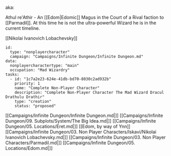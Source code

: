 aka:

Athul re'Athir - An [[Edom|Edomic]] Magus in the Court of a Rival faction to [[Parmadil]]. At this time he is not the ultra-powerful Wizard he is in the current timeline.

[[Nikolai Ivanovich Lobachevsky]]



```RpgManager4
id: 
  type: "nonplayercharacter"
  campaign: "Campaigns/Infinite Dungeon/Infinite Dungeon.md"
data: 
  nonplayercharactertype: "main"
  occupation: "Mad Wizardry"
tasks: 
  - id: "1c7a2e23-624e-41db-bd70-8030c2ad932b"
    priority: 1
    name: "Complete Non-Player Character"
    description: "Complete Non-Player Character The Mad Wizard Dracul Drathulu Drathir"
    type: "creation"
    status: "proposed"
```


[[Campaigns/Infinite Dungeon/Infinite Dungeon.md|]]
[[Campaigns/Infinite Dungeon/09. Subplots/System/The Big Idea.md|]]
[[Campaigns/Infinite Dungeon/05. Locations/Eret.md|]]
[[Edom, by way of Ynn]]
[[Campaigns/Infinite Dungeon/03. Non Player Characters/Iskavi/Nikolai Ivanovich Lobachevsky.md|]]
[[Campaigns/Infinite Dungeon/03. Non Player Characters/Parmadil.md|]]
[[Campaigns/Infinite Dungeon/05. Locations/Edom.md|]]